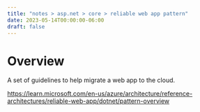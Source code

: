 ```yaml
---
title: "notes > asp.net > core > reliable web app pattern"
date: 2023-05-14T00:00:00-06:00
draft: false
---
```


# Overview
A set of guidelines to help migrate a web app to the cloud.

https://learn.microsoft.com/en-us/azure/architecture/reference-architectures/reliable-web-app/dotnet/pattern-overview